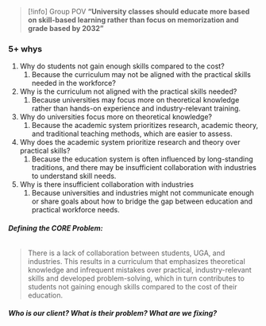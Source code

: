 > [!info] Group POV
> **“University classes should educate more based on skill-based learning rather than focus on memorization and grade based by 2032”**
### 5+ whys 

1. Why do students not gain enough skills compared to the cost?
	1. Because the curriculum may not be aligned with the practical skills needed in the workforce?
2. Why is the curriculum not aligned with the practical skills needed?
	1. Because universities may focus more on theoretical knowledge rather than hands-on experience and industry-relevant training.
3. Why do universities focus more on theoretical knowledge?
	1. Because the academic system prioritizes research, academic theory, and traditional teaching methods, which are easier to assess.
4. Why does the academic system prioritize research and theory over practical skills?
	1. Because the education system is often influenced by long-standing traditions, and there may be insufficient collaboration with industries to understand skill needs.
5. Why is there insufficient collaboration with industries
	1. Because universities and industries might not communicate enough or share goals about how to bridge the gap between education and practical workforce needs.

###### **Defining the CORE Problem:** 
>There is a lack of collaboration between students, UGA, and industries. This results in a curriculum that emphasizes theoretical knowledge and infrequent mistakes over practical, industry-relevant skills and developed problem-solving, which in turn contributes to students not gaining enough skills compared to the cost of their education.

##### Who is our client? What is their problem? What are we fixing?